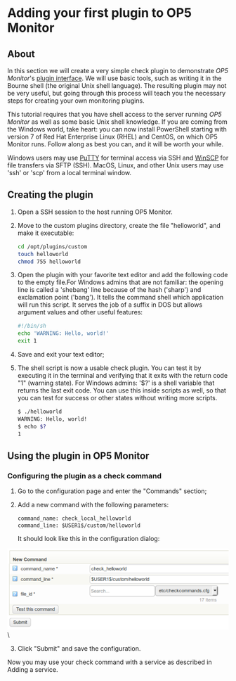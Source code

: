 # Adding your first plugin to OP5 Monitor

## About

In this section we will create a very simple check plugin to demonstrate *OP5 Monitor*'s [plugin interface](The_plugin_interface.md). We will use basic tools, such as writing it in the Bourne shell (the original Unix shell language). The resulting plugin may not be very useful, but going through this process will teach you the necessary steps for creating your own monitoring plugins.

This tutorial requires that you have shell access to the server running *OP5 Monitor* as well as some basic Unix shell knowledge. If you are coming from the Windows world, take heart: you can now install PowerShell starting with version 7 of Red Hat Enterprise Linux (RHEL) and CentOS, on which OP5 Monitor runs. Follow along as best you can, and it will be worth your while.

Windows users may use [PuTTY](http://www.chiark.greenend.org.uk/%7Esgtatham/putty/latest.html) for terminal access via SSH and [WinSCP](https://winscp.net/eng/index.php) for file transfers via SFTP (SSH). MacOS, Linux, and other Unix users may use 'ssh' or 'scp' from a local terminal window.

## Creating the plugin

1. Open a SSH session to the host running OP5 Monitor.
2. Move to the custom plugins directory, create the file "helloworld", and make it executable:

    ``` {.bash data-syntaxhighlighter-params="brush: bash; gutter: false; theme: Confluence" data-theme="Confluence" style="brush: bash; gutter: false; theme: Confluence"}
    cd /opt/plugins/custom
    touch helloworld
    chmod 755 helloworld
    ```

3. Open the plugin with your favorite text editor and add the following code to the empty file.For Windows admins that are not familiar: the opening line is called a 'shebang' line because of the hash ('sharp') and exclamation point ('bang'). It tells the command shell which application will run this script. It serves the job of a suffix in DOS but allows argument values and other useful features:

    ``` {.bash data-syntaxhighlighter-params="brush: bash; gutter: false; theme: Confluence" data-theme="Confluence" style="brush: bash; gutter: false; theme: Confluence"}
    #!/bin/sh
    echo 'WARNING: Hello, world!'
    exit 1
    ```

4. Save and exit your text editor;
5. The shell script is now a usable check plugin. You can test it by executing it in the terminal and verifying that it exits with the return code "1" (warning state).
    For Windows admins: '\$?' is a shell variable that returns the last exit code. You can use this inside scripts as well, so that you can test for success or other states without writing more scripts.

    ``` {.bash data-syntaxhighlighter-params="brush: bash; gutter: false; theme: Confluence" data-theme="Confluence" style="brush: bash; gutter: false; theme: Confluence"}
    $ ./helloworld
    WARNING: Hello, world!
    $ echo $?
    1
    ```

## Using the plugin in OP5 Monitor

### Configuring the plugin as a check command

1. Go to the configuration page and enter the "Commands" section;

2. Add a new command with the following parameters:

    ``` {.text data-syntaxhighlighter-params="brush: text; gutter: false; theme: Confluence" data-theme="Confluence" style="brush: text; gutter: false; theme: Confluence"}
    command_name: check_local_helloworld
    command_line: $USER1$/custom/helloworld
    ```

    It should look like this in the configuration dialog:

![](images/16482423/19235817.png) \


3. Click "Submit" and save the configuration.

Now you may use your check command with a service as described in Adding a service.
